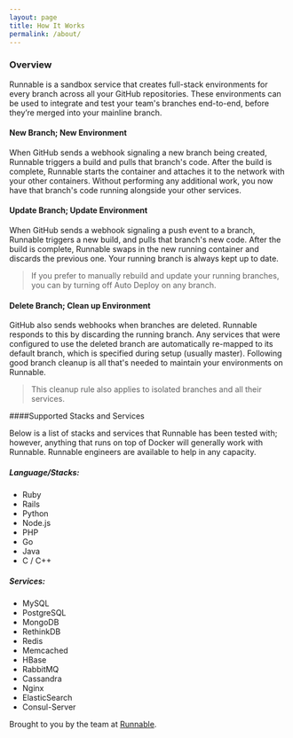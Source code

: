 ```yaml
---
layout: page
title: How It Works
permalink: /about/
---
```


### Overview
Runnable is a sandbox service that creates full-stack environments for every branch across all your GitHub repositories. These environments can be used to integrate and test your team's branches end-to-end, before they’re merged into your mainline branch.

#### New Branch; New Environment
When GitHub sends a webhook signaling a new branch being created, Runnable triggers a build and pulls that branch's code. After the build is complete, Runnable starts the container and attaches it to the network with your other containers. Without performing any additional work, you now have that branch's code running alongside your other services.

#### Update Branch; Update Environment
When GitHub sends a webhook signaling a push event to a branch, Runnable triggers a new build, and pulls that branch's new code. After the build is complete, Runnable swaps in the new running container and discards the previous one. Your running branch is always kept up to date.

> If you prefer to manually rebuild and update your running branches, you can by turning off Auto Deploy on any branch.

#### Delete Branch; Clean up Environment
GitHub also sends webhooks when branches are deleted. Runnable responds to this by discarding the running branch. Any services that were configured to use the deleted branch are automatically re-mapped to its default branch, which is specified during setup (usually master). Following good branch cleanup is all that's needed to maintain your environments on Runnable.

> This cleanup rule also applies to isolated branches and all their services.

####Supported Stacks and Services

Below is a list of stacks and services that Runnable has been tested with; however, anything that runs on top of Docker will generally work with Runnable. Runnable engineers are available to help in any capacity.
 
##### Language/Stacks:
* Ruby
* Rails
* Python
* Node.js
* PHP
* Go
* Java
* C / C++

##### Services:
* MySQL
* PostgreSQL
* MongoDB
* RethinkDB
* Redis
* Memcached
* HBase
* RabbitMQ
* Cassandra
* Nginx
* ElasticSearch
* Consul-Server

Brought to you by the team at [Runnable](https://runnable.com/).
